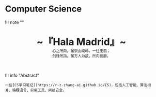 # Computer Science

!!! note "" 
    <br><br>
    <div align="center" style="font-size:32px;font-weight:bold">
        ~『Hala Madrid』~
    </div>
    <div align="center" style="font-size:12px">
        心之所向，虽崇山峻岭，一往无前；
    </div>
        <div align="center" style="font-size:12px">
        剑锋所指，虽万人为敌，所向披靡。
    </div>
    <br><br>

!!! info "Abstract"

    一些[CS学习笔记](https://r-z-zhang-ai.github.io/CS)，包括人工智能、算法相关、编程语言、实用工具、网络安全。

<script src="https://giscus.app/client.js"
        data-repo="r-z-zhang-AI/r-z-zhang-AI.github.io"
        data-repo-id="R_kgDONN6JTg"
        data-category="General"
        data-category-id="DIC_kwDONN6JTs4CkfL9"
        data-mapping="pathname"
        data-strict="0"
        data-reactions-enabled="1"
        data-emit-metadata="1"
        data-input-position="bottom"
        data-theme="preferred_color_scheme"
        data-lang="zh-CN"
        crossorigin="anonymous"
        async>
</script>
